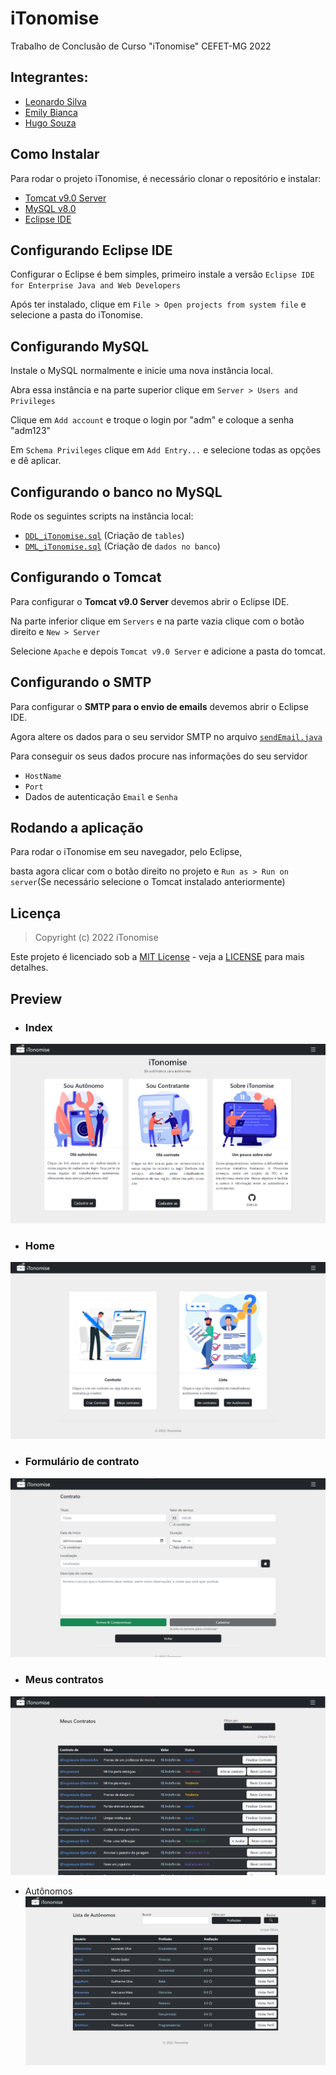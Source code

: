 # iTonomise
Trabalho de Conclusão de Curso "iTonomise" CEFET-MG 2022

## Integrantes:
- [Leonardo Silva](https://github.com/leosmsilvx)
- [Emily Bianca](https://github.com/emystarxx)
- [Hugo Souza](https://github.com/Hugoxtoso)

## Como Instalar
Para rodar o projeto iTonomise, é necessário clonar o repositório e instalar:
- [Tomcat v9.0 Server](https://tomcat.apache.org/download-90.cgi)
- [MySQL v8.0](https://dev.mysql.com/downloads/installer/)
- [Eclipse IDE](https://www.eclipse.org/downloads/)

## Configurando Eclipse IDE
Configurar o Eclipse é bem simples, primeiro instale a versão `Eclipse IDE for Enterprise Java and Web Developers`

Após ter instalado, clique em `File > Open projects from system file` e selecione a pasta do iTonomise.

## Configurando MySQL
Instale o MySQL normalmente e inicie uma nova instância local.

Abra essa instância e na parte superior clique em `Server > Users and Privileges`

Clique em `Add account` e troque o login por "adm" e coloque a senha "adm123"

Em `Schema Privileges` clique em `Add Entry...` e selecione todas as opções e dê aplicar.

## Configurando o banco no MySQL
Rode os seguintes scripts na instância local:
- [`DDL_iTonomise.sql`](https://github.com/leosmsilvx/iTonomise/blob/main/DDL_iTonomise.sql) (Criação de `tables`)
- [`DML_iTonomise.sql`](https://github.com/leosmsilvx/iTonomise/blob/main/DML_iTonomise.sql) (Criação de `dados no banco`)

## Configurando o Tomcat
Para configurar o **Tomcat v9.0 Server** devemos abrir o Eclipse IDE.

Na parte inferior clique em `Servers` e na parte vazia clique com o botão direito e `New > Server`

Selecione `Apache` e depois `Tomcat v9.0 Server` e adicione a pasta do tomcat.

## Configurando o SMTP
Para configurar o **SMTP para o envio de emails** devemos abrir o Eclipse IDE.

Agora altere os dados para o seu servidor SMTP no arquivo [`sendEmail.java`](https://github.com/leosmsilvx/iTonomise/blob/main/src/main/java/util/sendEmail.java)

Para conseguir os seus dados procure nas informações do seu servidor
- `HostName`
- `Port`
- Dados de autenticação `Email` e `Senha`

## Rodando a aplicação
Para rodar o iTonomise em seu navegador, pelo Eclipse,

basta agora clicar com o botão direito no projeto e `Run as > Run on server`(Se necessário selecione o Tomcat instalado anteriormente)

## Licença
> Copyright (c) 2022 iTonomise

Este projeto é licenciado sob a [MIT License](https://opensource.org/licenses/mit-license.php) - veja a [LICENSE](https://github.com/leosmsilvx/iTonomise/blob/main/LICENSE) para mais detalhes.

## Preview
- ### Index
![alt text](/prints/index.png)

- ### Home
![alt text](/prints/home.png)

- ### Formulário de contrato
![alt text](/prints/formC.png)

- ### Meus contratos
![alt text](/prints/myC.png)

- Autônomos
![alt text](/prints/auts.png)



